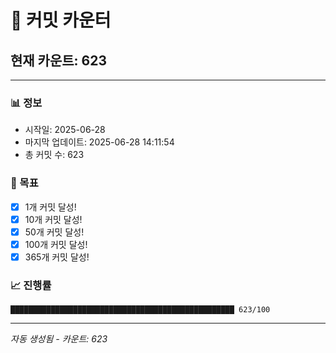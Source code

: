 # 🔢 커밋 카운터

## 현재 카운트: 623

---

### 📊 정보
- 시작일: 2025-06-28
- 마지막 업데이트: 2025-06-28 14:11:54
- 총 커밋 수: 623

### 🎯 목표
- [x] 1개 커밋 달성!
- [x] 10개 커밋 달성!
- [x] 50개 커밋 달성!
- [x] 100개 커밋 달성!
- [x] 365개 커밋 달성!

### 📈 진행률
```
██████████████████████████████████████████████████ 623/100
```

---
*자동 생성됨 - 카운트: 623*
